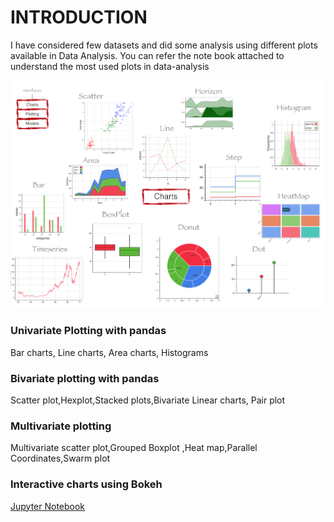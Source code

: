# INTRODUCTION
I have considered few datasets and did some analysis using different plots available in Data Analysis.
You can refer the note book attached to understand the most used plots in data-analysis

![image.png](./TypesOfPlots.png)

### Univariate Plotting with pandas
 Bar charts, Line charts, Area charts, Histograms

### Bivariate plotting with pandas
Scatter plot,Hexplot,Stacked plots,Bivariate Linear charts, Pair plot

### Multivariate plotting
Multivariate scatter plot,Grouped Boxplot ,Heat map,Parallel Coordinates,Swarm plot

### Interactive charts using Bokeh

[Jupyter Notebook](./Types_of_Plots_in_DataScience.ipynb)
